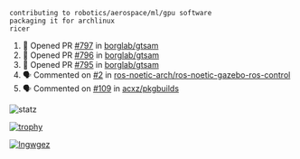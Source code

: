 ```
contributing to robotics/aerospace/ml/gpu software
packaging it for archlinux
ricer
```

<!--START_SECTION:activity-->
1. 💪 Opened PR [#797](https://github.com/borglab/gtsam/pull/797) in [borglab/gtsam](https://github.com/borglab/gtsam)
2. 💪 Opened PR [#796](https://github.com/borglab/gtsam/pull/796) in [borglab/gtsam](https://github.com/borglab/gtsam)
3. 💪 Opened PR [#795](https://github.com/borglab/gtsam/pull/795) in [borglab/gtsam](https://github.com/borglab/gtsam)
4. 🗣 Commented on [#2](https://github.com/ros-noetic-arch/ros-noetic-gazebo-ros-control/issues/2) in [ros-noetic-arch/ros-noetic-gazebo-ros-control](https://github.com/ros-noetic-arch/ros-noetic-gazebo-ros-control)
5. 🗣 Commented on [#109](https://github.com/acxz/pkgbuilds/issues/109) in [acxz/pkgbuilds](https://github.com/acxz/pkgbuilds)
<!--END_SECTION:activity-->


![statz](https://github-readme-stats.vercel.app/api?username=acxz&include_all_commits=true&show_icons=true)

[![trophy](https://github-profile-trophy.vercel.app/?username=acxz)](https://github.com/ryo-ma/github-profile-trophy)

[![lngwgez](https://github-readme-stats.vercel.app/api/top-langs/?username=acxz&layout=compact)](https://github.com/acxz/github-readme-stats)


<!--
**acxz/acxz** is a ✨ _special_ ✨ repository because its `README.md` (this file) appears on your GitHub profile.

Here are some ideas to get you started:

- 🔭 I’m currently working on ...
- 🌱 I’m currently learning ...
- 👯 I’m looking to collaborate on ...
- 🤔 I’m looking for help with ...
- 💬 Ask me about ...
- 📫 How to reach me: ...
- 😄 Pronouns: ...
- ⚡ Fun fact: ...
-->
